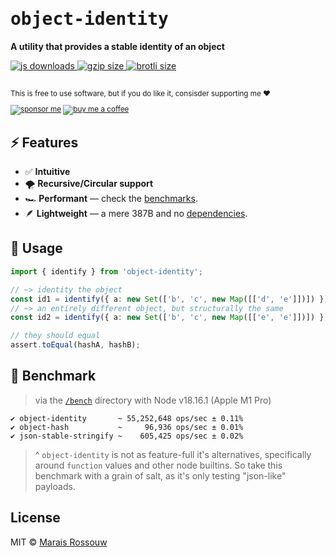 <div align="left">

<samp>

# object-identity

</samp>

**A utility that provides a stable identity of an object**

<a href="https://npm-stat.com/charts.html?package=object-identity">
  <img src="https://badgen.net/npm/dm/object-identity?color=black&label=npm%20downloads" alt="js downloads">
</a>
<a href="https://unpkg.com/object-identity/index.mjs">
  <img src="https://img.badgesize.io/https://unpkg.com/object-identity/index.mjs?compression=gzip&label=gzip&color=black" alt="gzip size" />
</a>
<a href="https://unpkg.com/object-identity/index.mjs">
  <img src="https://img.badgesize.io/https://unpkg.com/object-identity/index.mjs?compression=brotli&label=brotli&color=black" alt="brotli size" />
</a>

<br>
<br>

<sup>

This is free to use software, but if you do like it, consisder supporting me ❤️

[![sponsor me](https://badgen.net/badge/icon/sponsor?icon=github&label&color=gray)](https://github.com/sponsors/maraisr)
[![buy me a coffee](https://badgen.net/badge/icon/buymeacoffee?icon=buymeacoffee&label&color=gray)](https://www.buymeacoffee.com/marais)

</sup>

</div>

## ⚡ Features

- ✅ **Intuitive**
- 🌪 **Recursive/Circular support**
- 🏎 **Performant** — check the [benchmarks](#-benchmark).
- 🪶 **Lightweight** — a mere 387B and no [dependencies](https://npm.anvaka.com/#/view/2d/object-identity/).

## 🚀 Usage

```ts
import { identify } from 'object-identity';

// ~> identity the object
const id1 = identify({ a: new Set(['b', 'c', new Map([['d', 'e']])]) });
// ~> an entirely different object, but structurally the same
const id2 = identify({ a: new Set(['b', 'c', new Map([['e', 'e']])]) });

// they should equal
assert.toEqual(hashA, hashB);
```

## 💨 Benchmark

> via the [`/bench`](/bench) directory with Node v18.16.1 (Apple M1 Pro)

```
✔ object-identity       ~ 55,252,648 ops/sec ± 0.11%
✔ object-hash           ~     96,936 ops/sec ± 0.01%
✔ json-stable-stringify ~    605,425 ops/sec ± 0.02%
```

> ^ `object-identity` is not as feature-full it's alternatives, specifically around `function` values and other node
> builtins. So take this benchmark with a grain of salt, as it's only testing "json-like" payloads.

## License

MIT © [Marais Rossouw](https://marais.io)
